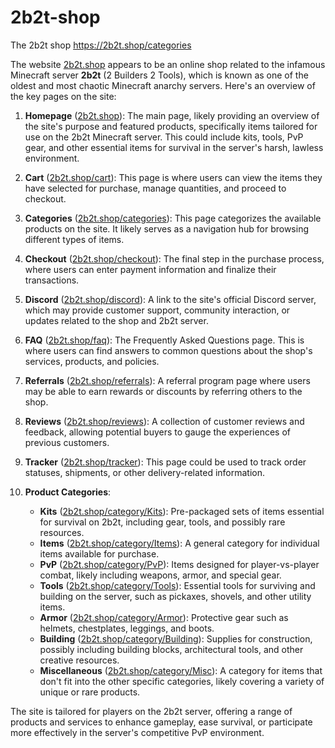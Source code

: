 # 2b2t-shop
The 2b2t shop https://2b2t.shop/categories

The website [2b2t.shop](https://2b2t.shop) appears to be an online shop related to the infamous Minecraft server **2b2t** (2 Builders 2 Tools), which is known as one of the oldest and most chaotic Minecraft anarchy servers. Here's an overview of the key pages on the site:

1. **Homepage** ([2b2t.shop](https://2b2t.shop)): The main page, likely providing an overview of the site's purpose and featured products, specifically items tailored for use on the 2b2t Minecraft server. This could include kits, tools, PvP gear, and other essential items for survival in the server's harsh, lawless environment.

2. **Cart** ([2b2t.shop/cart](https://2b2t.shop/cart)): This page is where users can view the items they have selected for purchase, manage quantities, and proceed to checkout.

3. **Categories** ([2b2t.shop/categories](https://2b2t.shop/categories)): This page categorizes the available products on the site. It likely serves as a navigation hub for browsing different types of items.

4. **Checkout** ([2b2t.shop/checkout](https://2b2t.shop/checkout)): The final step in the purchase process, where users can enter payment information and finalize their transactions.

5. **Discord** ([2b2t.shop/discord](https://2b2t.shop/discord)): A link to the site's official Discord server, which may provide customer support, community interaction, or updates related to the shop and 2b2t server.

6. **FAQ** ([2b2t.shop/faq](https://2b2t.shop/faq)): The Frequently Asked Questions page. This is where users can find answers to common questions about the shop's services, products, and policies.

7. **Referrals** ([2b2t.shop/referrals](https://2b2t.shop/referrals)): A referral program page where users may be able to earn rewards or discounts by referring others to the shop.

8. **Reviews** ([2b2t.shop/reviews](https://2b2t.shop/reviews)): A collection of customer reviews and feedback, allowing potential buyers to gauge the experiences of previous customers.

9. **Tracker** ([2b2t.shop/tracker](https://2b2t.shop/tracker)): This page could be used to track order statuses, shipments, or other delivery-related information.

10. **Product Categories**:
    - **Kits** ([2b2t.shop/category/Kits](https://2b2t.shop/category/Kits)): Pre-packaged sets of items essential for survival on 2b2t, including gear, tools, and possibly rare resources.
    - **Items** ([2b2t.shop/category/Items](https://2b2t.shop/category/Items)): A general category for individual items available for purchase.
    - **PvP** ([2b2t.shop/category/PvP](https://2b2t.shop/category/PvP)): Items designed for player-vs-player combat, likely including weapons, armor, and special gear.
    - **Tools** ([2b2t.shop/category/Tools](https://2b2t.shop/category/Tools)): Essential tools for surviving and building on the server, such as pickaxes, shovels, and other utility items.
    - **Armor** ([2b2t.shop/category/Armor](https://2b2t.shop/category/Armor)): Protective gear such as helmets, chestplates, leggings, and boots.
    - **Building** ([2b2t.shop/category/Building](https://2b2t.shop/category/Building)): Supplies for construction, possibly including building blocks, architectural tools, and other creative resources.
    - **Miscellaneous** ([2b2t.shop/category/Misc](https://2b2t.shop/category/Misc)): A category for items that don't fit into the other specific categories, likely covering a variety of unique or rare products.

The site is tailored for players on the 2b2t server, offering a range of products and services to enhance gameplay, ease survival, or participate more effectively in the server's competitive PvP environment.
